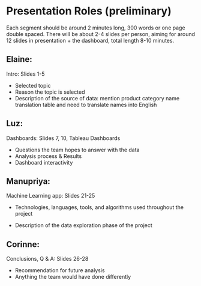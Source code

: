 # Presentation Roles (preliminary)


Each segment should be around 2 minutes long, 300 words or one page double spaced.  There will be about 2-4 slides per person, aiming for around 12 slides in presentation + the dashboard, total length 8-10 minutes.

## Elaine:


Intro:  Slides 1-5


*   Selected topic
*   Reason the topic is selected
*   Description of the source of data: mention product category name translation table and need to translate names into English


## Luz:


Dashboards: Slides 7, 10, Tableau Dashboards


*   Questions the team hopes to answer with the data
*   Analysis process & Results
*   Dashboard interactivity


## Manupriya:


Machine Learning app: Slides 21-25

*   Technologies, languages, tools, and algorithms used throughout the project

*   Description of the data exploration phase of the project


## Corinne:


Conclusions, Q & A: Slides 26-28

*   Recommendation for future analysis
*   Anything the team would have done differently
